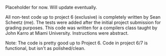 Placeholder for now. Will update eventually.

All non-test code up to project 6 (exclusive) is completely written by Sean Scheetz (me). The tests were added after the initial project submission for grading purposes.
This code was written for a compilers class taught by John Karro at Miami University. Instructions were abstract.

Note: The code is pretty good up to Project 6. Code in project 6/7 is functional, but isn't as polished/clean.
